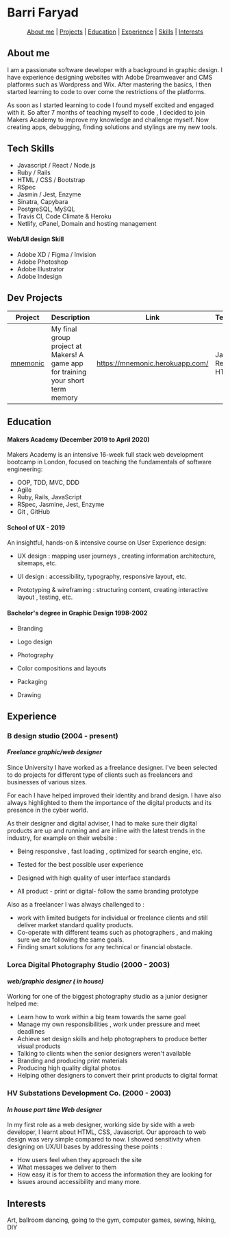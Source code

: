 # Barri Faryad #
<div align="center">

  [About me](#about_me) | [Projects](#projects) | [Education](#education) | [Experience](#experience) | [Skills](#skills) | [Interests](#interests)

  </div>

## <a name="about_me">About me</a>

I am a passionate software developer with a background in graphic design. I have experience designing websites with Adobe Dreamweaver and CMS platforms such as Wordpress and Wix. After mastering the basics, I then started learning to code to over come the restrictions of the platforms.

As soon as I started learning to code I found myself excited and engaged with it. So after 7 months of teaching myself to code , I decided to join Makers Academy to improve my knowledge and challenge myself.
Now creating apps, debugging, finding solutions and stylings are my new tools.

## <a name="skills">Tech Skills</a>
- Javascript / React / Node.js
- Ruby / Rails
- HTML / CSS / Bootstrap 
- RSpec
- Jasmin / Jest, Enzyme
- Sinatra, Capybara
- PostgreSQL, MySQL
- Travis CI, Code Climate & Heroku
- Netlify, cPanel, Domain and hosting management 

#### Web/UI design Skill

- Adobe XD / Figma / Invision
- Adobe Photoshop
- Adobe Illustrator
- Adobe Indesign

## <a name="projects">Dev Projects</a>

| Project   | Description | Link | Technologies |
|---        |---          |---   |---           |
| [mnemonic](https://github.com/BarriF13/mnemonic) | My final group project at Makers! A game app for training your short term memory | https://mnemonic.herokuapp.com/ | Javascript, React, CSS, HTML |

## <a name="education">Education</a>

#### Makers Academy (December 2019 to April 2020)

Makers Academy is an  intensive 16-week full stack web development bootcamp in London, focused on teaching the fundamentals of software engineering:

- OOP, TDD, MVC, DDD
- Agile
- Ruby, Rails, JavaScript
- RSpec, Jasmine, Jest, Enzyme
- Git , GitHub

#### School of UX - 2019

An insightful, hands-on & intensive course on User Experience design:
  

- UX design : mapping user journeys , creating information architecture, sitemaps, etc.

- UI design : accessibility, typography, responsive layout, etc.

- Prototyping & wireframing : structuring content, creating interactive layout , testing, etc.

  

#### Bachelor's degree in Graphic Design 1998-2002

- Branding

- Logo design

- Photography

- Color compositions and layouts

- Packaging

- Drawing

  

## <a name="experience">Experience</a>

  

### **B design studio** (2004 - present)

#### *Freelance graphic/web designer*
Since University I have worked as a freelance designer. I've been selected to do projects for different type of clients such as freelancers and businesses of various sizes.

For each I have helped improved their identity and brand design. I have also always highlighted to them the importance of the digital products and its presence in the cyber world.

As their designer and digital adviser, I had to make sure their digital products are up and running and are inline with the latest trends in the industry, for example  on their website :
- Being responsive , fast loading , optimized for search engine, etc.

- Tested for the best possible user experience

- Designed with high quality of user interface standards

- All product - print or digital- follow the same branding prototype

Also as a freelancer I was always challenged to :
- work with limited budgets for individual or freelance clients and still deliver market standard quality products.
- Co-operate with different teams such as photographers , and making sure we are following the same goals. 
- Finding smart solutions for any technical or financial obstacle. 
  

### **Lorca Digital Photography Studio** (2000 - 2003)

#### *web/graphic designer  ( in house)*

Working for one of the biggest photography studio as a junior designer helped me:
- Learn how to work within a big team towards the same goal
- Manage my own responsibilities , work under pressure and meet deadlines 
- Achieve set design skills and help photographers to produce better visual products
- Talking to clients when the senior designers weren't available
- Branding and producing print materials
- Producing high quality digital photos
- Helping other designers to convert their print products to digital format
### **HV Substations Development Co.** (2000 - 2003)

#### *In house part time Web designer*

In my first role as a web designer, working side by side with a web developer, I learnt about HTML, CSS, Javascript. Our approach to web design was very simple compared to now.
I showed sensitivity when designing on UX/UI bases by addressing these points :
- How users feel when they approach the site 
- What messages we deliver to them
- How easy it is for them to access the information they are looking for
- Issues around accessibility
and many more.
  
  

## <a name="interests">Interests</a>

Art, ballroom dancing, going to the gym, computer games, sewing, hiking, DIY

